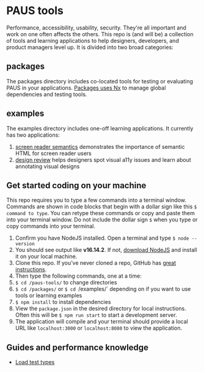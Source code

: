 # PAUS tools
Performance, accessibility, usability, security. They're all important and work on one often affects the others. This repo is (and will be) a collection of tools and learning applications to help designers, developers, and product managers level up. It is divided into two broad categories:

## packages
The packages directory includes co-located tools for testing or evaluating PAUS in your applications. [Packages uses Nx]([url](https://nx.dev/)) to manage global dependencies and testing tools.

## examples
The examples directory includes one-off learning applications. It currently has two applications:

1. [screen reader semantics](https://github.com/1Copenut/paus-tools/tree/main/examples/screenReaderSemantics) demonstrates the importance of semantic HTML for screen reader users
2. [design review](https://github.com/1Copenut/paus-tools/tree/main/examples/designReview) helps designers spot visual a11y issues and learn about annotating visual designs

## Get started coding on your machine
This repo requires you to type a few commands into a terminal window. Commands are shown in code blocks that begin with a dollar sign like this `$ command to type`. You can retype these commands or copy and paste them into your terminal window. Do not include the dollar sign ` $ ` when you type or copy commands into your terminal.

1. Confirm you have NodeJS installed. Open a terminal and type `$ node --version`
1. You should see output like **v16.14.2**. If not, [download NodeJS](https://nodejs.org/en/download/) and install it on your local machine.
1. Clone this repo. If you&rsquo;ve never cloned a repo, GitHub has [great instructions](https://docs.github.com/en/repositories/creating-and-managing-repositories/cloning-a-repository).
1. Then type the following commands, one at a time:
1. `$ cd /paus-tools/` to change directories
1. `$ cd /packages/` or `$ cd `/examples/` depending on if you want to use tools or learning examples
1. `$ npm install` to install dependencies
4. View the `package.json` in the desired directory for local instructions. Often this will be `$ npm run start` to start a development server.
5. The application will compile and your terminal should provide a local URL like `localhost:3000` or `localhost:8080` to view the application.

## Guides and performance knowledge
* [Load test types](https://grafana.com/docs/k6/latest/testing-guides/test-types/)
